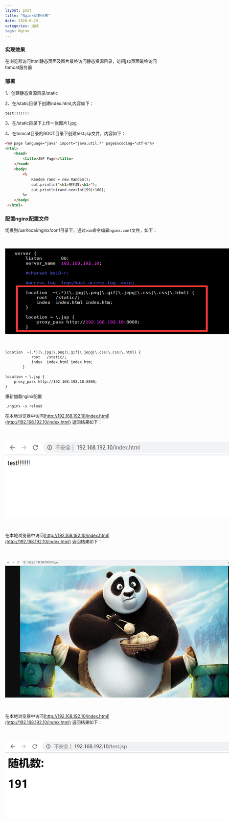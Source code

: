 ```yaml
---
layout: post
title: "Nginx动静分离"
date: 2020-6-23
categories: 运维
tags: Nginx
--- 
```



### 实现效果

在浏览器访问html静态页面及图片最终访问静态资源目录，访问jsp页面最终访问tomcat服务器

### 部署

1、创建静态资源目录/static

2、在/static目录下创建index.html,内容如下：

```
test!!!!!!!
```

3、在/static目录下上传一张图片1.jpg

4、在tomcat目录的ROOT目录下创建test.jsp文件，内容如下：

```html
<%@ page language="java" import="java.util.*" pageEncoding="utf-8"%>
<html>
    <head>
        <title>JSP Page</title>
    </head>
    <body>
        <%
            Random rand = new Random();
            out.println("<h1>随机数:<h1>");
            out.println(rand.nextInt(99)+100);
        %>
    </body>
 </html>

```




### 配置nginx配置文件

切换到/usr/local/nginx/conf目录下，通过`vim`命令编辑`nginx.conf`文件，如下：

<div style="width:780px;height:280px;margin:50px auto">
    <img alt="nginx-static.png" src="/images/nginx-static.png" width="780" height="280"/>
</div>



```shell
location  ~(.*)(\.jpg|\.png|\.gif|\.jepg|\.css|\.css|\.html) {
            root   /static/;
            index  index.html index.htm;
        }

location ~ \.jsp {
    proxy_pass http://192.168.192.10:8080;
}

```


重新加载nginx配置

```
./nginx -s reload
```

在本地浏览器中访问[http://192.168.192.10/index.html](http://192.168.192.10/index.html)  返回结果如下：

<div style="width:780px;height:250px;margin:50px auto">
    <img alt="nginx-static-index.png" src="/images/nginx-static-index.png" width="780" height="250"/>
</div>

在本地浏览器中访问[http://192.168.192.10/index.html](http://192.168.192.10/index.html)  返回结果如下：

<div style="width:780px;height:450px;margin:50px auto">
    <img alt="nginx-static-image.png" src="/images/nginx-static-image.png" width="780" height="450"/>
</div>


在本地浏览器中访问[http://192.168.192.10/index.html](http://192.168.192.10/index.html)  返回结果如下：

<div style="width:780px;height:250px;margin:50px auto">
    <img alt="nginx-static-jsp.png" src="/images/nginx-static-jsp.png" width="780" height="250"/>
</div>

